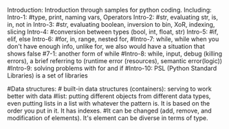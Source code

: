 Introduction: Introduction through samples for python coding. Including: Intro-1: #type, print, naming vars, Operators Intro-2: #str, evaluating str, is, in, not in Intro-3: #str, evaluating boolean, inversion to bin, XoR, indexing, slicing Intro-4: #conversion between types (bool, int, float, str) Intro-5: #if, elif, else Intro-6: #for, in, range, nested for, #Intro-7: while, while when you don't have enough info, unlike for, we also would have a situation that shows false #7-1: another form of while #Intro-8: while, input, debug (killing errors), a brief referring to (runtime error (resources), semantic error(logic)) #Intro-9: solving problems with for and if #Intro-10: PSL (Python Standard Libraries) is a set of libraries


#Data structures: # built-in data structures (containers): serving to work better with data
#list: putting different objects from different data types, even putting lists in a list with whatever the pattern is. It is based on the order you put in it. It has indexes.
#It can be changed (add, remove, and modification of elements). It's element can be diverse in terms of type.
